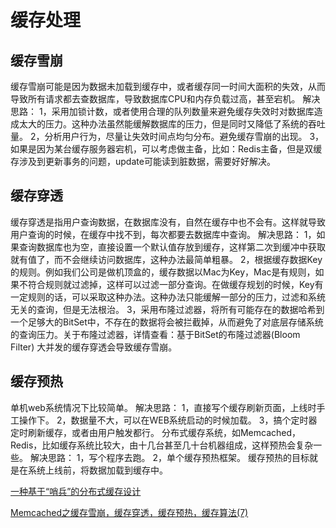 # 缓存处理

## 缓存雪崩
缓存雪崩可能是因为数据未加载到缓存中，或者缓存同一时间大面积的失效，从而导致所有请求都去查数据库，导致数据库CPU和内存负载过高，甚至宕机。
解决思路：
1，采用加锁计数，或者使用合理的队列数量来避免缓存失效时对数据库造成太大的压力。这种办法虽然能缓解数据库的压力，但是同时又降低了系统的吞吐量。
2，分析用户行为，尽量让失效时间点均匀分布。避免缓存雪崩的出现。
3，如果是因为某台缓存服务器宕机，可以考虑做主备，比如：Redis主备，但是双缓存涉及到更新事务的问题，update可能读到脏数据，需要好好解决。

## 缓存穿透
缓存穿透是指用户查询数据，在数据库没有，自然在缓存中也不会有。这样就导致用户查询的时候，在缓存中找不到，每次都要去数据库中查询。
解决思路：
1，如果查询数据库也为空，直接设置一个默认值存放到缓存，这样第二次到缓冲中获取就有值了，而不会继续访问数据库，这种办法最简单粗暴。
2，根据缓存数据Key的规则。例如我们公司是做机顶盒的，缓存数据以Mac为Key，Mac是有规则，如果不符合规则就过滤掉，这样可以过滤一部分查询。在做缓存规划的时候，Key有一定规则的话，可以采取这种办法。这种办法只能缓解一部分的压力，过滤和系统无关的查询，但是无法根治。
3，采用布隆过滤器，将所有可能存在的数据哈希到一个足够大的BitSet中，不存在的数据将会被拦截掉，从而避免了对底层存储系统的查询压力。关于布隆过滤器，详情查看：基于BitSet的布隆过滤器(Bloom Filter) 
大并发的缓存穿透会导致缓存雪崩。

## 缓存预热
单机web系统情况下比较简单。
解决思路：
1，直接写个缓存刷新页面，上线时手工操作下。
2，数据量不大，可以在WEB系统启动的时候加载。
3，搞个定时器定时刷新缓存，或者由用户触发都行。
分布式缓存系统，如Memcached，Redis，比如缓存系统比较大，由十几台甚至几十台机器组成，这样预热会复杂一些。
解决思路：
1，写个程序去跑。
2，单个缓存预热框架。
缓存预热的目标就是在系统上线前，将数据加载到缓存中。




[一种基于“哨兵”的分布式缓存设计](http://blog.lichengwu.cn/architecture/2015/06/14/distributed-cache/)

[ Memcached之缓存雪崩，缓存穿透，缓存预热，缓存算法(7)](http://blog.csdn.net/qianshangding0708/article/details/48024239)